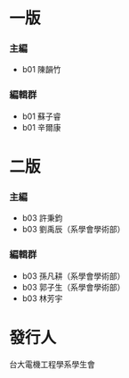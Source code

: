 # 一版

### 主編

* b01 陳韻竹

### 編輯群

* b01 蘇子睿
* b01 辛爾康

# 二版

### 主編

* b03 許秉鈞
* b03 劉禹辰（系學會學術部）

### 編輯群

* b03 孫凡耕（系學會學術部）
* b03 郭子生（系學會學術部）
* b03 林芳宇

# 發行人

台大電機工程學系學生會

